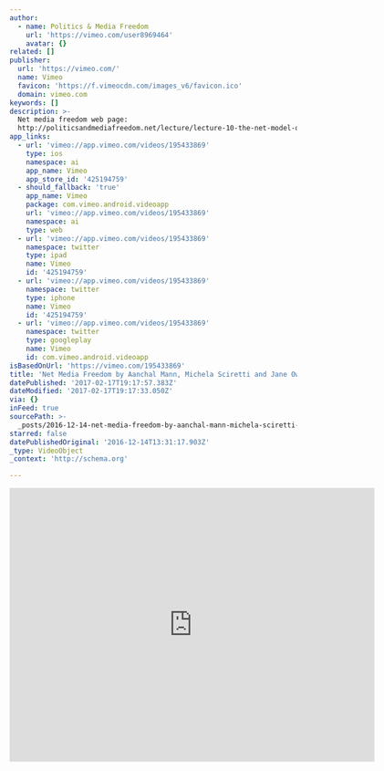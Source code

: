 ```yaml
---
author:
  - name: Politics & Media Freedom
    url: 'https://vimeo.com/user8969464'
    avatar: {}
related: []
publisher:
  url: 'https://vimeo.com/'
  name: Vimeo
  favicon: 'https://f.vimeocdn.com/images_v6/favicon.ico'
  domain: vimeo.com
keywords: []
description: >-
  Net media freedom web page:
  http://politicsandmediafreedom.net/lecture/lecture-10-the-net-model-of-media-freedom
app_links:
  - url: 'vimeo://app.vimeo.com/videos/195433869'
    type: ios
    namespace: ai
    app_name: Vimeo
    app_store_id: '425194759'
  - should_fallback: 'true'
    app_name: Vimeo
    package: com.vimeo.android.videoapp
    url: 'vimeo://app.vimeo.com/videos/195433869'
    namespace: ai
    type: web
  - url: 'vimeo://app.vimeo.com/videos/195433869'
    namespace: twitter
    type: ipad
    name: Vimeo
    id: '425194759'
  - url: 'vimeo://app.vimeo.com/videos/195433869'
    namespace: twitter
    type: iphone
    name: Vimeo
    id: '425194759'
  - url: 'vimeo://app.vimeo.com/videos/195433869'
    namespace: twitter
    type: googleplay
    name: Vimeo
    id: com.vimeo.android.videoapp
isBasedOnUrl: 'https://vimeo.com/195433869'
title: 'Net Media Freedom by Aanchal Mann, Michela Sciretti and Jane Owino'
datePublished: '2017-02-17T19:17:57.383Z'
dateModified: '2017-02-17T19:17:33.050Z'
via: {}
inFeed: true
sourcePath: >-
  _posts/2016-12-14-net-media-freedom-by-aanchal-mann-michela-sciretti-and-jane.md
starred: false
datePublishedOriginal: '2016-12-14T13:31:17.903Z'
_type: VideoObject
_context: 'http://schema.org'

---
```

<iframe src="https://cdn.embedly.com/widgets/media.html?src=https%3A%2F%2Fplayer.vimeo.com%2Fvideo%2F195433869&amp;url=https%3A%2F%2Fvimeo.com%2F195433869&amp;image=https%3A%2F%2Fi.vimeocdn.com%2Fvideo%2F607644317_640.jpg&amp;key=b7d04c9b404c499eba89ee7072e1c4f7&amp;type=text%2Fhtml&amp;schema=vimeo" width="640" height="480" scrolling="no" frameborder="0" allowfullscreen="" style=""></iframe>